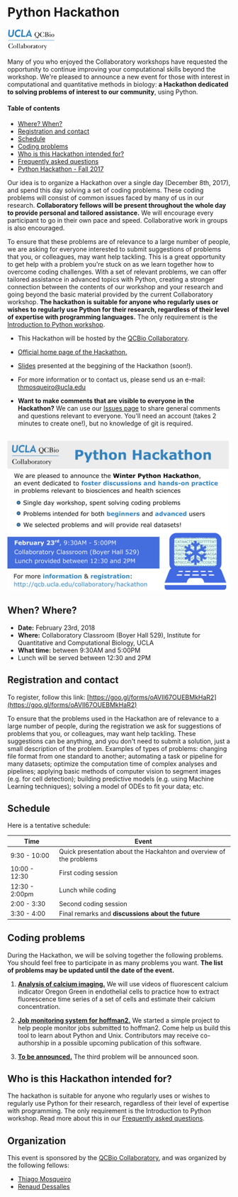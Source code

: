 # Python Hackathon

<img src="Resources/qcbCollaboratory_logo.png" height="50"/>

Many of you who enjoyed the Collaboratory workshops have requested the opportunity to continue improving your computational skills beyond the workshop. We're pleased to announce a new event for those with interest in computational and quantitative methods in biology: **a Hackathon dedicated to solving problems of interest to our community**, using Python.

#### Table of contents
- [Where? When?](#when-where)
- [Registration and contact](#registration-and-contact)
- [Schedule](#schedule)
- [Coding problems](#coding-problems)
- [Who is this Hackathon intended for?](#who-is-this-hackathon-intended-for)
- [Frequently asked questions](./Materials_Resources/FAQ.md)
- [Python Hackathon - Fall 2017](https://github.com/QCB-Collaboratory/Python-Hackathon-Fall2017)

Our idea is to organize a Hackathon over a single day (December 8th, 2017), and spend this day solving a set of coding problems. These coding problems will consist of common issues faced by many of us in our research. **Collaboratory fellows will be present throughout the whole day to provide personal and tailored assistance.** We will encourage every participant to go in their own pace and speed. Collaborative work in groups is also encouraged.

To ensure that these problems are of relevance to a large number of people, we are asking for everyone interested to submit suggestions of problems that you, or colleagues, may want help tackling. This is a great opportunity to get help with a problem you're stuck on as we learn together how to overcome coding challenges. With a set of relevant problems, we can offer tailored assistance in advanced topics with Python, creating a stronger connection between the contents of our workshop and your research and going beyond the basic material provided by the current Collaboratory workshop. **The hackathon is suitable for anyone who regularly uses or wishes to regularly use Python for their research, regardless of their level of expertise with programming languages.** The only requirement is the [Introduction to Python workshop](https://qcb.ucla.edu/collaboratory/workshops/collaboratory-workshop-9/).


* This Hackathon will be hosted by the [QCBio Collaboratory](https://qcb.ucla.edu/collaboratory/).

* [Official home page of the Hackathon.](https://qcb.ucla.edu/collaboratory/hackathon)

* [Slides](./) presented at the beggining of the Hackathon (soon!).

* For more information or to contact us, please send us an e-mail: thmosqueiro@ucla.edu

* **Want to make comments that are visible to everyone in the Hackathon?** We can use our [Issues page](https://github.com/QCB-Collaboratory/Python-Hackathon-Winter2018/issues) to share general comments and questions relevant to everyone. You'll need an account (takes 2 minutes to create one!), but no knowledge of git is required.

<br />

<img src="Resources/Collaboratory-Hackathon_flyer_Winter2018.png" width=500 />

<br />

## When? Where?

* **Date:** February 23rd, 2018
* **Where:** Collaboratory Classroom (Boyer Hall 529),
Institute for Quantitative and Computational Biology, UCLA
* **What time:** between 9:30AM and 5:00PM
* Lunch will be served between 12:30 and 2PM


## Registration and contact

To register, follow this link: [https://goo.gl/forms/oAVIl67OUEBMkHaR2](https://goo.gl/forms/oAVIl67OUEBMkHaR2)

To ensure that the problems used in the Hackathon are of relevance to a large number of people, during the registration we ask for suggestions of problems that you, or colleagues, may want help tackling. These suggestions can be anything, and you don't need to submit a solution, just a small description of the problem. Examples of types of problems: changing file format from one standard to another; automating a task or pipeline for many datasets; optimize the computation time of complex analyses and pipelines; applying basic methods of computer vision to segment images (e.g. for cell detection); building predictive models (e.g. using Machine Learning techniques); solving a model of ODEs to fit your data; etc.


## Schedule

Here is a tentative schedule:

Time           | Event
---------------|------
9:30 - 10:00   | Quick presentation about the Hackahton and overview of the problems
10:00 - 12:30  | First coding session
12:30 - 2:00pm | Lunch while coding
2:00 - 3:30    | Second coding session
3:30 - 4:00    | Final remarks and **discussions about the future**


## Coding problems

During the Hackathon, we will be solving together the following problems. You should feel free to participate in as many problems you want. **The list of problems may be updated until the date of the event.**

1. [**Analysis of calcium imaging.**](./Resources/Problem-1/Readme.md) We will use videos of fluorescent calcium indicator Oregon Green in endothelial cells to practice how to extract fluorescence time series of a set of cells and estimate their calcium concentration.

2. [**Job monitoring system for hoffman2.**](./) We started a simple project to help people monitor jobs submitted to hoffman2. Come help us build this tool to learn about Python and Unix. Contributors may receive co-authorship in a possible upcoming publication of this software.

3. [**To be announced.**](./) The third problem will be announced soon.



## Who is this Hackathon intended for?

The hackathon is suitable for anyone who regularly uses or wishes to regularly use Python for their research, regardless of their level of expertise with programming. The only requirement is the Introduction to Python workshop. Read more about this in our [Frequently asked questions](./Resources/FAQ.md).


## Organization

This event is sponsored by the [QCBio Collaboratory](https://qcb.ucla.edu/collaboratory/), and was organized by the following fellows:

* [Thiago Mosqueiro](http://thmosqueiro.vandroiy.com/)
* [Renaud Dessalles](https://dessalles.github.io/)

